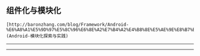 ## 组件化与模块化

	[http://baronzhang.com/blog/Framework/Android-%E6%A8%A1%E5%9D%97%E5%8C%96%E6%8E%A2%E7%B4%A2%E4%B8%8E%E5%AE%9E%E8%B7%B5/](Android-模块化探索与实践)

----
----